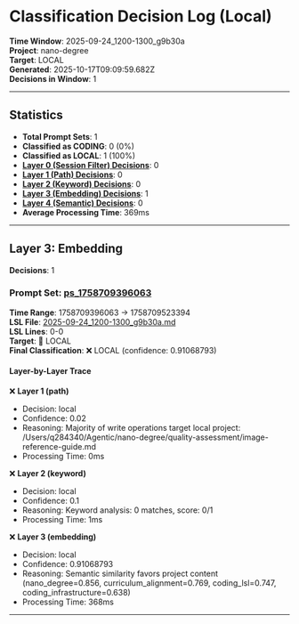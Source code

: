 # Classification Decision Log (Local)

**Time Window**: 2025-09-24_1200-1300_g9b30a<br>
**Project**: nano-degree<br>
**Target**: LOCAL<br>
**Generated**: 2025-10-17T09:09:59.682Z<br>
**Decisions in Window**: 1

---

## Statistics

- **Total Prompt Sets**: 1
- **Classified as CODING**: 0 (0%)
- **Classified as LOCAL**: 1 (100%)
- **[Layer 0 (Session Filter) Decisions](#layer-0-session-filter)**: 0
- **[Layer 1 (Path) Decisions](#layer-1-path)**: 0
- **[Layer 2 (Keyword) Decisions](#layer-2-keyword)**: 0
- **[Layer 3 (Embedding) Decisions](#layer-3-embedding)**: 1
- **[Layer 4 (Semantic) Decisions](#layer-4-semantic)**: 0
- **Average Processing Time**: 369ms

---

## Layer 3: Embedding

**Decisions**: 1

### Prompt Set: [ps_1758709396063](../../history/2025-09-24_1200-1300_g9b30a.md#ps_1758709396063)

**Time Range**: 1758709396063 → 1758709523394<br>
**LSL File**: [2025-09-24_1200-1300_g9b30a.md](../../history/2025-09-24_1200-1300_g9b30a.md#ps_1758709396063)<br>
**LSL Lines**: 0-0<br>
**Target**: 📍 LOCAL<br>
**Final Classification**: ❌ LOCAL (confidence: 0.91068793)

#### Layer-by-Layer Trace

❌ **Layer 1 (path)**
- Decision: local
- Confidence: 0.02
- Reasoning: Majority of write operations target local project: /Users/q284340/Agentic/nano-degree/quality-assessment/image-reference-guide.md
- Processing Time: 0ms

❌ **Layer 2 (keyword)**
- Decision: local
- Confidence: 0.1
- Reasoning: Keyword analysis: 0 matches, score: 0/1
- Processing Time: 1ms

❌ **Layer 3 (embedding)**
- Decision: local
- Confidence: 0.91068793
- Reasoning: Semantic similarity favors project content (nano_degree=0.856, curriculum_alignment=0.769, coding_lsl=0.747, coding_infrastructure=0.638)
- Processing Time: 368ms

---

